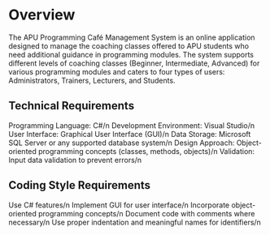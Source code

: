 # Overview
The APU Programming Café Management System is an online application designed to manage the coaching classes offered to APU students who need additional guidance in programming modules. 
The system supports different levels of coaching classes (Beginner, Intermediate, Advanced) 
for various programming modules and caters to four types of users: Administrators, Trainers, Lecturers, and Students.

## Technical Requirements
Programming Language: C#/n
Development Environment: Visual Studio/n
User Interface: Graphical User Interface (GUI)/n
Data Storage: Microsoft SQL Server or any supported database system/n
Design Approach: Object-oriented programming concepts (classes, methods, objects)/n
Validation: Input data validation to prevent errors/n

## Coding Style Requirements
Use C# features/n
Implement GUI for user interface/n
Incorporate object-oriented programming concepts/n
Document code with comments where necessary/n
Use proper indentation and meaningful names for identifiers/n
